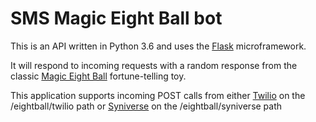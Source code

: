 # SMS Magic Eight Ball bot
This is an API written in Python 3.6 and uses the [Flask](http://flask.pocoo.org) microframework.

It will respond to incoming requests with a random response from the classic [Magic Eight Ball](https://en.wikipedia.org/wiki/Magic_8-Ball) fortune-telling toy.

This application supports incoming POST calls from either [Twilio](http://www.twilio.com) on the /eightball/twilio path or [Syniverse](https://developer.syniverse.com) on the /eightball/syniverse path
